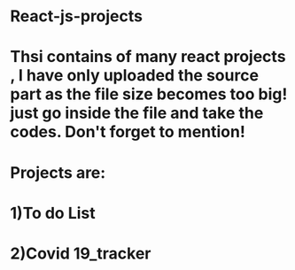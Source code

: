 # React-js-projects
# Thsi contains of many react projects , I have only uploaded the source part as the file size becomes too big! just go inside the file and take the codes. Don't forget to mention!

# Projects are:
# 1)To do List
# 2)Covid 19_tracker

